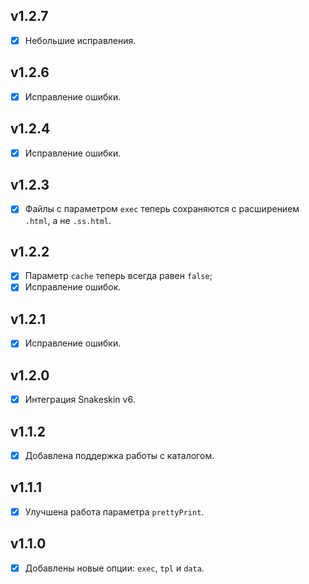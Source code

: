 ## v1.2.7

- [x] Небольшие исправления.

## v1.2.6

- [x] Исправление ошибки.

## v1.2.4

- [x] Исправление ошибки.

## v1.2.3

- [x] Файлы с параметром `exec` теперь сохраняются с расширением `.html`, а не `.ss.html`.

## v1.2.2

- [x] Параметр `cache` теперь всегда равен `false`;
- [x] Исправление ошибок.

## v1.2.1

- [x] Исправление ошибки.

## v1.2.0

- [x] Интеграция Snakeskin v6.

## v1.1.2

- [x] Добавлена поддержка работы с каталогом.

## v1.1.1

- [x] Улучшена работа параметра `prettyPrint`.

## v1.1.0

- [x] Добавлены новые опции: `exec`, `tpl` и `data`.

